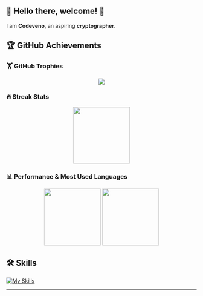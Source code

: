 ## 👋 Hello there, welcome! 💪  

I am **Codeveno**, an aspiring **cryptographer**.  

## 🏆 GitHub Achievements  

### 🏋️ GitHub Trophies  
<p align="center">
  <img src="https://github-profile-trophy.vercel.app/?username=codeveno&theme=onedark&column=7">
</p>  

### 🔥 Streak Stats  
<p align="center">
   <img src="https://streak-stats.demolab.com/?user=codeveno&theme=radical&hide_border=true" height="150">
</p>

### 📊 Performance & Most Used Languages  
<p align="center">
   <img src="https://github-readme-stats.vercel.app/api?username=codeveno&show_icons=true&theme=radical" height="150">
   <img src="https://github-readme-stats.vercel.app/api/top-langs/?username=codeveno&layout=compact&theme=radical" height="150">
</p>


## 🛠️ Skills  

[![My Skills](https://skillicons.dev/icons?i=python,java,c,javascript,bash,linux,windows,mysql,postgres,mongodb,sqlite,github,git,tensorflow,pytorch,opencv,vscode,metasploit,wireshark,burpsuite,nmap,bettercap,gnupg,openssl,hashcat,veracrypt,archlinux,debian,nt,ubuntu,nginx,apache,selenium,gradle&theme=dark)](https://skillicons.dev)

---


